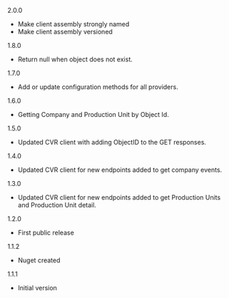 2.0.0
* Make client assembly strongly named
* Make client assembly versioned

1.8.0
* Return null when object does not exist.

1.7.0
* Add or update configuration methods for all providers.

1.6.0
* Getting Company and Production Unit by Object Id.

1.5.0
* Updated CVR client with adding ObjectID to the GET responses.

1.4.0
* Updated CVR client for new endpoints added to get company events.

1.3.0
* Updated CVR client for new endpoints added to get Production Units and Production Unit detail.

1.2.0
* First public release

1.1.2
* Nuget created

1.1.1
* Initial version
